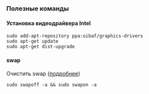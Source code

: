 ### Полезные команды

#### Установка видеодрайвера Intel
```
sudo add-apt-repository ppa:oibaf/graphics-drivers
sudo apt-get update
sudo apt-get dist-upgrade
```

#### swap

Очистить swap ([подробнее](http://igorka.com.ua/2010-09-14/ochistka-swap-pamyati-v-ubuntu-i-parametr-swappiness/))
```
sudo swapoff -a && sudo swapon -a
```
